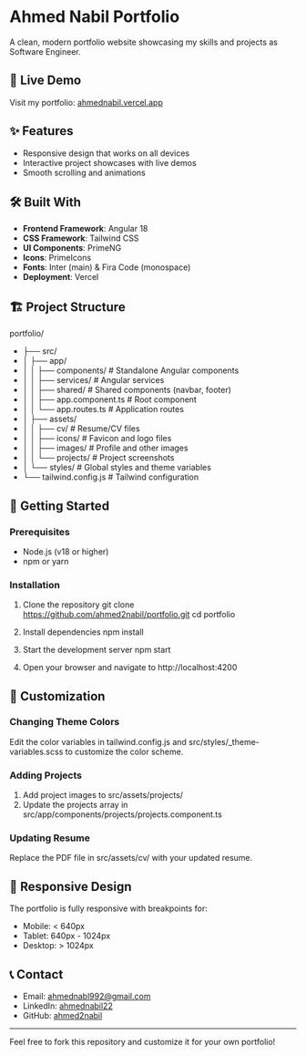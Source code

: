 # Ahmed Nabil Portfolio

A clean, modern portfolio website showcasing my skills and projects as Software Engineer.

## 🚀 Live Demo

Visit my portfolio: [ahmednabil.vercel.app]([https://ahmednabil.vercel.app](https://my-portfolio-tau-taupe-13.vercel.app/))

## ✨ Features

- Responsive design that works on all devices
- Interactive project showcases with live demos
- Smooth scrolling and animations

## 🛠️ Built With

- **Frontend Framework**: Angular 18
- **CSS Framework**: Tailwind CSS
- **UI Components**: PrimeNG
- **Icons**: PrimeIcons
- **Fonts**: Inter (main) & Fira Code (monospace)
- **Deployment**: Vercel

## 🏗️ Project Structure

portfolio/
- ├── src/
- │   ├── app/
- │   │   ├── components/          # Standalone Angular components
- │   │   ├── services/            # Angular services
- │   │   ├── shared/              # Shared components (navbar, footer)
- │   │   ├── app.component.ts     # Root component
- │   │   └── app.routes.ts        # Application routes
- │   ├── assets/
- │   │   ├── cv/                  # Resume/CV files
- │   │   ├── icons/               # Favicon and logo files
- │   │   ├── images/              # Profile and other images
- │   │   └── projects/            # Project screenshots
- │   └── styles/                  # Global styles and theme variables
- └── tailwind.config.js           # Tailwind configuration




## 🚦 Getting Started

### Prerequisites

- Node.js (v18 or higher)
- npm or yarn

### Installation

1. Clone the repository
   git clone https://github.com/ahmed2nabil/portfolio.git
   cd portfolio

2. Install dependencies
   npm install

3. Start the development server
   npm start

4. Open your browser and navigate to http://localhost:4200

## 🔧 Customization

### Changing Theme Colors

Edit the color variables in tailwind.config.js and src/styles/_theme-variables.scss to customize the color scheme.

### Adding Projects

1. Add project images to src/assets/projects/
2. Update the projects array in src/app/components/projects/projects.component.ts

### Updating Resume

Replace the PDF file in src/assets/cv/ with your updated resume.

## 📱 Responsive Design

The portfolio is fully responsive with breakpoints for:
- Mobile: < 640px
- Tablet: 640px - 1024px
- Desktop: > 1024px



## 📞 Contact

- Email: [ahmednabl992@gmail.com](mailto:ahmednabl992@gmail.com)
- LinkedIn: [ahmednabil22](https://www.linkedin.com/in/ahmednabil22/)
- GitHub: [ahmed2nabil](https://github.com/ahmed2nabil)

---

Feel free to fork this repository and customize it for your own portfolio!
